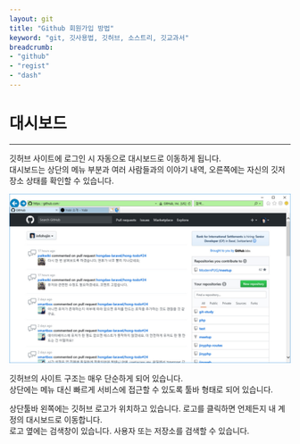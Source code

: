 ```yaml
---
layout: git
title: "Github 회원가입 방법"
keyword: "git, 깃사용법, 깃허브, 소스트리, 깃교과서"
breadcrumb:
- "github"
- "regist"
- "dash"
---
```


# 대시보드
---
깃허브 사이트에 로그인 시 자동으로 대시보드로 이동하게 됩니다.  
대시보드는 상단의 메뉴 부분과 여러 사람들과의 이야기 내역, 오른쪽에는 자신의 깃저장소 상태를 확인할 수 있습니다.  

![호스팅](./img/regist_07.png)  

깃허브의 사이트 구조는 매우 단순하게 되어 있습니다.  
상단에는 메뉴 대신 빠르게 서비스에 접근할 수 있도록 툴바 형태로 되어 있습니다. 

상단툴바 왼쪽에는 깃허브 로고가 위치하고 있습니다. 로고를 클릭하면 언제든지 내 계정의 대시보드로 이동합니다.  
로고 옆에는 검색창이 있습니다. 사용자 또는 저장소를 검색할 수 있습니다.

<br>